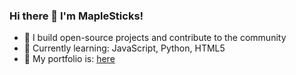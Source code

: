 ### Hi there 👋 I'm MapleSticks!  
- 🌟 I build open-source projects and contribute to the community  
- 🌱 Currently learning: JavaScript, Python, HTML5  
- 📝 My portfolio is: [here](https://mxplesticks.github.io/MapleVisuals/)
